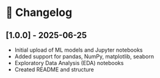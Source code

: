 # 📅 Changelog

## [1.0.0] - 2025-06-25

- Initial upload of ML models and Jupyter notebooks
- Added support for pandas, NumPy, matplotlib, seaborn
- Exploratory Data Analysis (EDA) notebooks
- Created README and structure
